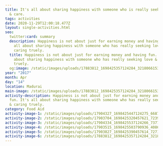 ```yaml
---
title: It's all about sharing happiness with someone who is really seeking love
  & care.
tags: activities
date: 2020-11-29T12:00:18.477Z
layout: single-activities.html
seo:
  twitter:card: summary
  description: Happiness is not about just for earning money and having fun. It's
    all about sharing happiness with someone who has really seeking love &
    caring truely.
  title: Happiness is not about just for earning money and having fun. It's all
    about sharing happiness with someone who has really seeking love & caring
    truely.
  og:image: /static/images/uploads/17883812_1698425357124284_321806615337747527_n_1698425357124284.jpg
year: "2017"
month: Apr
day: "14"
location: Madurai
main-image: /static/images/uploads/17883812_1698425357124284_321806615337747527_n_1698425357124284.jpg
activity-description: Happiness is not about just for earning money and having
  fun. It's all about sharing happiness with someone who has really seeking love
  & caring truely.
category: Food Aid
activity-image-1: /static/images/uploads/17904327_1698425447124275_6687352827569528931_n_1698425447124275.jpg
activity-image-2: /static/images/uploads/17903704_1698425320457621_7239305538220917072_n_1698425320457621.jpg
activity-image-3: /static/images/uploads/17904334_1698425537124266_7377449873775851381_n_1698425537124266.jpg
activity-image-4: /static/images/uploads/17903515_1698425503790936_4086657990477747633_n_1698425503790936.jpg
activity-image-5: /static/images/uploads/17903827_1698425390457614_727114985940419002_n_1698425390457614.jpg
activity-image-6: /static/images/uploads/17883812_1698425357124284_321806615337747527_n_1698425357124284.jpg
---
```

